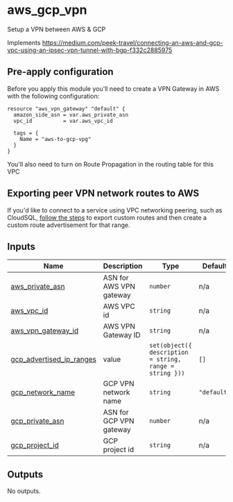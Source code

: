 # aws_gcp_vpn

Setup a VPN between AWS & GCP

Implements https://medium.com/peek-travel/connecting-an-aws-and-gcp-vpc-using-an-ipsec-vpn-tunnel-with-bgp-f332c2885975

## Pre-apply configuration

Before you apply this module you'll need to create a VPN Gateway in AWS with the following configuration:

```
resource "aws_vpn_gateway" "default" {
  amazon_side_asn = var.aws_private_asn
  vpc_id          = var.aws_vpc_id

  tags = {
    Name = "aws-to-gcp-vpg"
  }
}
```

You'll also need to turn on Route Propagation in the routing table for this VPC

## Exporting peer VPN network routes to AWS

If you'd like to connect to a service using VPC networking peering, such as CloudSQL, [follow the steps](https://cloud.google.com/sql/docs/mysql/configure-private-ip#vpn) to export custom routes and then create a custom route advertisement for that range.

<!-- BEGIN_TF_DOCS -->


## Inputs

| Name | Description | Type | Default | Required |
|------|-------------|------|---------|:--------:|
| <a name="input_aws_private_asn"></a> [aws\_private\_asn](#input\_aws\_private\_asn) | ASN for AWS VPN gateway | `number` | n/a | yes |
| <a name="input_aws_vpc_id"></a> [aws\_vpc\_id](#input\_aws\_vpc\_id) | AWS VPC id | `string` | n/a | yes |
| <a name="input_aws_vpn_gateway_id"></a> [aws\_vpn\_gateway\_id](#input\_aws\_vpn\_gateway\_id) | AWS VPN Gateway ID | `string` | n/a | yes |
| <a name="input_gcp_advertised_ip_ranges"></a> [gcp\_advertised\_ip\_ranges](#input\_gcp\_advertised\_ip\_ranges) | value | `set(object({ description = string, range = string }))` | `[]` | no |
| <a name="input_gcp_network_name"></a> [gcp\_network\_name](#input\_gcp\_network\_name) | GCP VPN network name | `string` | `"default"` | no |
| <a name="input_gcp_private_asn"></a> [gcp\_private\_asn](#input\_gcp\_private\_asn) | ASN for GCP VPN gateway | `number` | n/a | yes |
| <a name="input_gcp_project_id"></a> [gcp\_project\_id](#input\_gcp\_project\_id) | GCP project id | `string` | n/a | yes |

## Outputs

No outputs.
<!-- END_TF_DOCS -->
